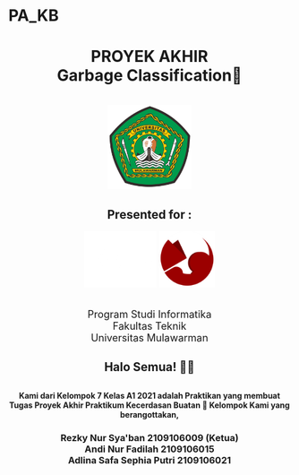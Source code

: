 # PA_KB
<div align="center">
    <h1>PROYEK AKHIR<br><b>Garbage Classification🎸</b></h1><br>
    <div>
        <a>
            <img src="Images/unmul.png" height="150">
        </a>
        <p><h2>Presented for :</h2></p>
        <a>
            <img src="Images/ascii.png" height="100">
        </a>
        <a>
            <img src="Images/labif.png" alt="unmul" height="100">
        </a><br><br>
        <div align="center">
            <p style="font-size: 18px;">
                Program Studi Informatika<br>
                Fakultas Teknik<br>
                Universitas Mulawarman
            </p>
        </div>
    </div>
</div>

<div align="center">
    <div>
        <p><h2>Halo Semua! 👋👋<h2>
        <p><h4>Kami dari Kelompok 7 Kelas A1 2021 adalah Praktikan yang membuat Tugas Proyek Akhir Praktikum Kecerdasan Buatan 🤖 Kelompok Kami yang berangottakan,</h4></p>
        <div>
            <p><h3>
                Rezky Nur Sya'ban 2109106009 (Ketua)<br>
                Andi Nur Fadilah 2109106015<br>
                Adlina Safa Sephia Putri 2109106021
            </h3></p>
        </div>
    </div>
</div>



